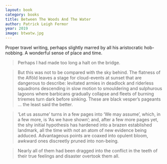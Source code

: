 ```yaml
---
layout: book
category: books
title: Between The Woods And The Water
author: Patrick Leigh Fermor
year: 2019
image: btwatw.jpg
---
```

Proper travel writing, perhaps slightly marred by all his aristocratic hob-nobbing.  A wonderful sense of place and time.

> Perhaps I had made too long a halt on the bridge.

> But this was not to be compared with the sky behind. The flatness of the Alföld leaves a stage for cloud-events at sunset that are dangerous to describe: levitated armies in deadlock and riderless squadrons descending in slow motion to smouldering and sulphurous lagoons where barbicans gradually collapse and fleets of burning triremes turn dark before sinking. These are black vesper’s pageants … the least said the better.

> ‘Let us assume’ turns in a few pages into ‘We may assume’, which, in a few more, is ‘As we have shown’; and, after a few more pages yet, the shy initial hypothesis has hardened into a brazen established landmark, all the time with not an atom of new evidence being adduced. Advantageous points are coaxed into opulent bloom, awkward ones discreetly pruned into non-being.

> Nearly all of them had been dragged into the conflict in the teeth of their true feelings and disaster overtook them all.
